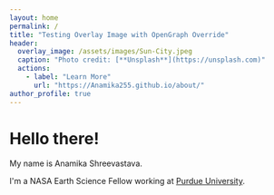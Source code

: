 ```yaml
---
layout: home
permalink: /
title: "Testing Overlay Image with OpenGraph Override"
header:
  overlay_image: /assets/images/Sun-City.jpeg
  caption: "Photo credit: [**Unsplash**](https://unsplash.com)"
  actions:
    - label: "Learn More"
      url: "https://Anamika255.github.io/about/"
author_profile: true
---
```


# Hello there!

My name is Anamika Shreevastava.

I'm a NASA Earth Science Fellow working at [Purdue University](https://www.purdue.edu/).
